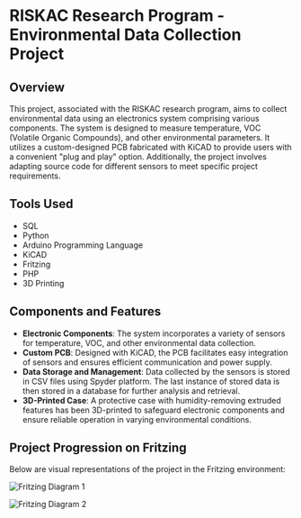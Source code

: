 # RISKAC Research Program - Environmental Data Collection Project

## Overview

This project, associated with the RISKAC research program, aims to collect environmental data using an electronics system comprising various components. The system is designed to measure temperature, VOC (Volatile Organic Compounds), and other environmental parameters. It utilizes a custom-designed PCB fabricated with KiCAD to provide users with a convenient "plug and play" option. Additionally, the project involves adapting source code for different sensors to meet specific project requirements.

## Tools Used

- SQL
- Python
- Arduino Programming Language
- KiCAD
- Fritzing
- PHP
- 3D Printing

## Components and Features

- **Electronic Components**: The system incorporates a variety of sensors for temperature, VOC, and other environmental data collection.
- **Custom PCB**: Designed with KiCAD, the PCB facilitates easy integration of sensors and ensures efficient communication and power supply.
- **Data Storage and Management**: Data collected by the sensors is stored in CSV files using Spyder platform. The last instance of stored data is then stored in a database for further analysis and retrieval.
- **3D-Printed Case**: A protective case with humidity-removing extruded features has been 3D-printed to safeguard electronic components and ensure reliable operation in varying environmental conditions.

## Project Progression on Fritzing

Below are visual representations of the project in the Fritzing environment:

![Fritzing Diagram 1](https://github.com/Vasilisdi/KEDIAK_Fritzing_diagrams/assets/24864439/0aade7de-447f-4a60-8849-02cd9af6d189)

![Fritzing Diagram 2](https://github.com/Vasilisdi/KEDIAK_Fritzing_diagrams/assets/24864439/af1da1fe-3a76-43b3-8757-db34017a3103)


